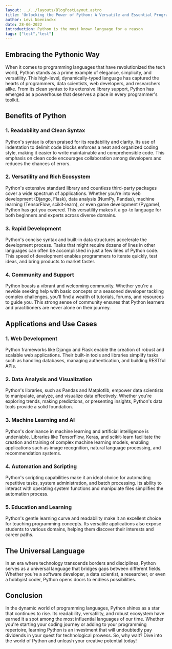```yaml
---
layout: ../../layouts/BlogPostLayout.astro
title: 'Unlocking the Power of Python: A Versatile and Essential Programming Language'
author: Levi Noeninckx
date: 28-06-2022
introduction: Python is the most known language for a reason
tags: ["test","test"]
---
```


## Embracing the Pythonic Way

When it comes to programming languages that have revolutionized the tech world, Python stands as a prime example of elegance, simplicity, and versatility. This high-level, dynamically-typed language has captured the hearts of programmers, data scientists, web developers, and researchers alike. From its clean syntax to its extensive library support, Python has emerged as a powerhouse that deserves a place in every programmer's toolkit.

## Benefits of Python

### 1. Readability and Clean Syntax

Python's syntax is often praised for its readability and clarity. Its use of indentation to delimit code blocks enforces a neat and organized coding style, making it easier to write maintainable and comprehensible code. This emphasis on clean code encourages collaboration among developers and reduces the chances of errors.

### 2. Versatility and Rich Ecosystem

Python's extensive standard library and countless third-party packages cover a wide spectrum of applications. Whether you're into web development (Django, Flask), data analysis (NumPy, Pandas), machine learning (TensorFlow, scikit-learn), or even game development (Pygame), Python has got you covered. This versatility makes it a go-to language for both beginners and experts across diverse domains.

### 3. Rapid Development

Python's concise syntax and built-in data structures accelerate the development process. Tasks that might require dozens of lines in other languages can often be accomplished in just a few lines of Python code. This speed of development enables programmers to iterate quickly, test ideas, and bring products to market faster.

### 4. Community and Support

Python boasts a vibrant and welcoming community. Whether you're a newbie seeking help with basic concepts or a seasoned developer tackling complex challenges, you'll find a wealth of tutorials, forums, and resources to guide you. This strong sense of community ensures that Python learners and practitioners are never alone on their journey.

## Applications and Use Cases

### 1. Web Development

Python frameworks like Django and Flask enable the creation of robust and scalable web applications. Their built-in tools and libraries simplify tasks such as handling databases, managing authentication, and building RESTful APIs.

### 2. Data Analysis and Visualization

Python's libraries, such as Pandas and Matplotlib, empower data scientists to manipulate, analyze, and visualize data effectively. Whether you're exploring trends, making predictions, or presenting insights, Python's data tools provide a solid foundation.

### 3. Machine Learning and AI

Python's dominance in machine learning and artificial intelligence is undeniable. Libraries like TensorFlow, Keras, and scikit-learn facilitate the creation and training of complex machine learning models, enabling applications such as image recognition, natural language processing, and recommendation systems.

### 4. Automation and Scripting

Python's scripting capabilities make it an ideal choice for automating repetitive tasks, system administration, and batch processing. Its ability to interact with operating system functions and manipulate files simplifies the automation process.

### 5. Education and Learning

Python's gentle learning curve and readability make it an excellent choice for teaching programming concepts. Its versatile applications also expose students to various domains, helping them discover their interests and career paths.

## The Universal Language

In an era where technology transcends borders and disciplines, Python serves as a universal language that bridges gaps between different fields. Whether you're a software developer, a data scientist, a researcher, or even a hobbyist coder, Python opens doors to endless possibilities.

## Conclusion

In the dynamic world of programming languages, Python shines as a star that continues to rise. Its readability, versatility, and robust ecosystem have earned it a spot among the most influential languages of our time. Whether you're starting your coding journey or adding to your programming repertoire, learning Python is an investment that will undoubtedly pay dividends in your quest for technological prowess. So, why wait? Dive into the world of Python and unleash your creative potential today!